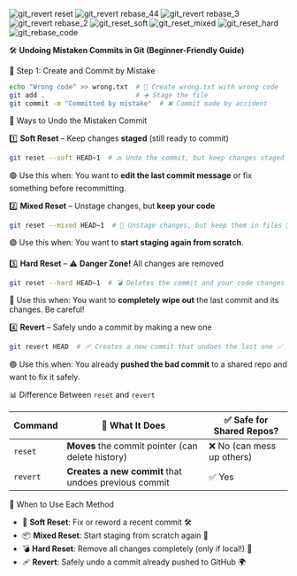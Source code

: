 ![git_revert reset](https://github.com/user-attachments/assets/198ef293-3a28-47fd-a3fa-c8d3b48e9dcf)
![git_revert rebase_44](https://github.com/user-attachments/assets/98a42e99-2ec6-4836-a897-f3a327d6a453)
![git_revert rebase_3](https://github.com/user-attachments/assets/6228be93-2677-44b9-85a8-b3a5018ad8a4)
![git_revert rebase_2](https://github.com/user-attachments/assets/2effde76-9223-452e-9f3d-370b182c6d7b)
![git_reset_soft](https://github.com/user-attachments/assets/7b72a7b3-4efb-46e6-895c-e1f387b7564d)
![git_reset_mixed](https://github.com/user-attachments/assets/8aa1f7a8-9c49-4bfe-a63e-2b7a012bd55a)
![git_reset_hard](https://github.com/user-attachments/assets/2d551f90-a726-449a-b79f-2042054de102)
![git_rebase_code](https://github.com/user-attachments/assets/67d54a7a-01c1-405a-8f9a-4ef8ccba61c8)


🛠️ **Undoing Mistaken Commits in Git (Beginner-Friendly Guide)**

🧪 Step 1: Create and Commit by Mistake

```bash
echo "Wrong code" >> wrong.txt  # 📝 Create wrong.txt with wrong code
git add .                       # ➕ Stage the file
git commit -m "Committed by mistake"  # ❌ Commit made by accident
```

🔄 Ways to Undo the Mistaken Commit

1️⃣ **Soft Reset** – Keep changes **staged** (still ready to commit)

```bash
git reset --soft HEAD~1  # 🔙 Undo the commit, but keep changes staged ✅
```

🟢 Use this when: You want to **edit the last commit message** or fix something before recommitting.

2️⃣ **Mixed Reset** – Unstage changes, but **keep your code**

```bash
git reset --mixed HEAD~1  # 🧼 Unstage changes, but keep them in files 📝
```

🟢 Use this when: You want to **start staging again from scratch**.

3️⃣ **Hard Reset** – ⚠️ **Danger Zone!** All changes are removed

```bash
git reset --hard HEAD~1  # 💣 Deletes the commit and your code changes 🚫
```

🛑 Use this when: You want to **completely wipe out** the last commit and its changes. Be careful!

4️⃣ **Revert** – Safely undo a commit by making a new one

```bash
git revert HEAD  # 🩹 Creates a new commit that undoes the last one ✅
```

🟢 Use this when: You already **pushed the bad commit** to a shared repo and want to fix it safely.

📊 Difference Between `reset` and `revert`

| Command  | 🔁 What It Does                                      | ✅ Safe for Shared Repos?  |
| -------- | ---------------------------------------------------- | ------------------------- |
| `reset`  | **Moves** the commit pointer (can delete history)    | ❌ No (can mess up others) |
| `revert` | **Creates a new commit** that undoes previous commit | ✅ Yes                     |

📌 When to Use Each Method

* 🔧 **Soft Reset**: Fix or reword a recent commit 🛠️
* 📦 **Mixed Reset**: Start staging from scratch again 🎯
* 💣 **Hard Reset**: Remove all changes completely (only if local!) 🧹
* 🩹 **Revert**: Safely undo a commit already pushed to GitHub 🌍
